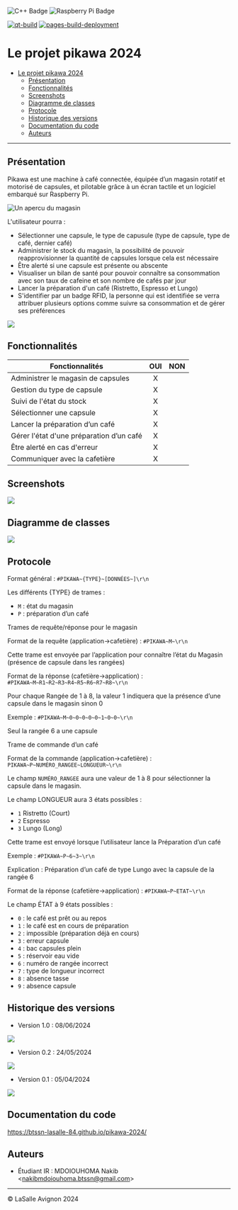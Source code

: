 ![C++ Badge](https://img.shields.io/badge/C%2B%2B-00599C?logo=cplusplus&logoColor=fff&style=plastic) ![Raspberry Pi Badge](https://img.shields.io/badge/Raspberry%20Pi-A22846?logo=raspberrypi&logoColor=fff&style=plastic)

[![qt-build](https://github.com/btssn-lasalle-84/pikawa-2024/actions/workflows/make-qt.yml/badge.svg)](https://github.com/btssn-lasalle-84/pikawa-2024/actions/workflows/make-qt.yml) [![pages-build-deployment](https://github.com/btssn-lasalle-84/pikawa-2024/actions/workflows/pages/pages-build-deployment/badge.svg?branch=develop)](https://github.com/btssn-lasalle-84/pikawa-2024/actions/workflows/pages/pages-build-deployment)

# Le projet pikawa 2024

- [Le projet pikawa 2024](#le-projet-pikawa-2024)
  - [Présentation](#présentation)
  - [Fonctionnalités](#fonctionnalités)
  - [Screenshots](#screenshots)
  - [Diagramme de classes](#diagramme-de-classes)
  - [Protocole](#protocole)
  - [Historique des versions](#historique-des-versions)
  - [Documentation du code](#documentation-du-code)
  - [Auteurs](#auteurs)

---

## Présentation

Pikawa est une machine à café connectée, équipée d’un magasin rotatif et motorisé de capsules, et pilotable grâce à un écran tactile et un logiciel embarqué sur Raspberry Pi.

![Un apercu du magasin](images/magasin.png)

L'utilisateur pourra :

- Sélectionner une capsule, le type de capusule (type de capsule, type de café, dernier café)
- Administrer le stock du magasin, la possibilité de pouvoir reapprovisionner la quantité de capsules lorsque cela est nécessaire
- Être alerté si une capsule est présente ou abscente
- Visualiser un bilan de santé pour pouvoir connaître sa consommation  avec son taux de cafeine et son nombre de cafés par jour
- Lancer la préparation d'un café (Ristretto, Espresso et Lungo)
- S'identifier par un badge RFID, la personne qui est identifiée se verra attribuer plusieurs options comme suivre sa consommation et de gérer ses préférences

![](images/uc.png)

## Fonctionnalités

| Fonctionnalités                          | OUI | NON |
| ---------------------------------------- | :-: | :-: |
| Administrer le magasin de capsules       |  X  |     |
| Gestion du type de capsule               |  X  |     |
| Suivi de l'état du stock                 |  X  |     |
| Sélectionner une capsule                 |  X  |     |
| Lancer la préparation d’un café          |  X  |     |
| Gérer l'état d'une préparation d’un café |  X  |     |
| Être alerté en cas d'erreur              |  X  |     |
| Communiquer avec la cafetière            |  X  |     |

## Screenshots

![](images/pikawa-rpi-v1.0.gif)

## Diagramme de classes

![](images/diagramme-classes-v1.0.png)

## Protocole

Format général : `#PIKAWA~{TYPE}~[DONNÉES~]\r\n`

Les différents {TYPE} de trames :

- `M` : état du magasin
- `P` : préparation d’un café

Trames de requête/réponse pour le magasin

Format de la requête (application→cafetière) : `#PIKAWA~M~\r\n`

Cette trame est envoyée par l’application pour connaître l’état du Magasin (présence de capsule dans les rangées)

Format de la réponse (cafetière→application) : `#PIKAWA~M~R1~R2~R3~R4~R5~R6~R7~R8~\r\n`

Pour chaque Rangée de 1 à 8, la valeur 1 indiquera que la présence d’une capsule dans le magasin sinon 0

Exemple : `#PIKAWA~M~0~0~0~0~0~1~0~0~\r\n`

Seul la rangée 6 a une capsule

Trame de commande d’un café

Format de la commande (application→cafetière) : `PIKAWA~P~NUMÉRO_RANGEE~LONGUEUR~\r\n`

Le champ `NUMÉRO_RANGEE` aura une valeur de 1 à 8 pour sélectionner la capsule dans le magasin.

Le champ LONGUEUR aura 3 états possibles :

- `1` Ristretto (Court)
- `2` Espresso
- `3` Lungo (Long)

Cette trame est envoyé lorsque l’utilisateur lance la Préparation d’un café

Exemple : `#PIKAWA~P~6~3~\r\n`

Explication : Préparation d’un café de type Lungo avec la capsule de la rangée 6

Format de la réponse (cafetière→application) : `#PIKAWA~P~ETAT~\r\n`

Le champ ÉTAT à 9 états possibles :

- `0` : le café est prêt ou au repos
- `1` : le café est en cours de préparation
- `2` : impossible (préparation déjà en cours)
- `3` : erreur capsule
- `4` : bac capsules plein
- `5` : réservoir eau vide
- `6` : numéro de rangée incorrect
- `7` : type de longueur incorrect
- `8` : absence tasse
- `9` : absence capsule

## Historique des versions

- Version 1.0 : 08/06/2024

![](images/version_1.0.png)

- Version 0.2 : 24/05/2024

![](images/version_0.2.png)

- Version 0.1 : 05/04/2024

![](images/version_0.1.png)

## Documentation du code

https://btssn-lasalle-84.github.io/pikawa-2024/

## Auteurs

- Étudiant IR : MDOIOUHOMA Nakib <<nakibmdoiouhoma.btssn@gmail.com>>

---
©️ LaSalle Avignon 2024
